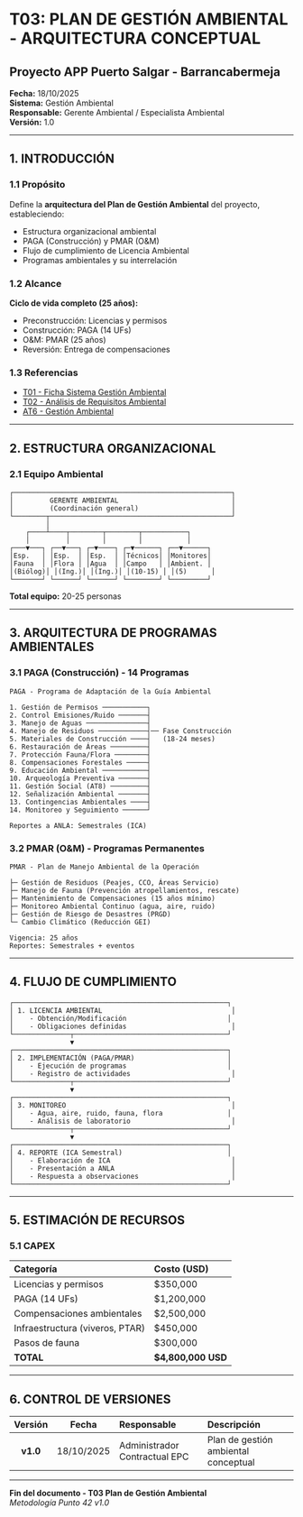 # T03: PLAN DE GESTIÓN AMBIENTAL - ARQUITECTURA CONCEPTUAL
## Proyecto APP Puerto Salgar - Barrancabermeja

**Fecha:** 18/10/2025  
**Sistema:** Gestión Ambiental  
**Responsable:** Gerente Ambiental / Especialista Ambiental  
**Versión:** 1.0  

---

## 1. INTRODUCCIÓN

### 1.1 Propósito

Define la **arquitectura del Plan de Gestión Ambiental** del proyecto, estableciendo:

- Estructura organizacional ambiental
- PAGA (Construcción) y PMAR (O&M)
- Flujo de cumplimiento de Licencia Ambiental
- Programas ambientales y su interrelación

### 1.2 Alcance

**Ciclo de vida completo (25 años):**
- Preconstrucción: Licencias y permisos
- Construcción: PAGA (14 UFs)
- O&M: PMAR (25 años)
- Reversión: Entrega de compensaciones

### 1.3 Referencias

- [T01 - Ficha Sistema Gestión Ambiental](40_T01_Ficha_Sistema_Gestion_Ambiental_v1.0.md)
- [T02 - Análisis de Requisitos Ambiental](50_T02_Analisis_Requisitos_Gestion_Ambiental_v1.0.md)
- [AT6 - Gestión Ambiental](../II.%20Apendices%20Tecnicos/AT6_Gestion_Ambiental_v1.0.md)

---

## 2. ESTRUCTURA ORGANIZACIONAL

### 2.1 Equipo Ambiental

```
┌──────────────────────────────────────────────────────┐
│         GERENTE AMBIENTAL                            │
│         (Coordinación general)                       │
└────────┬─────────────────────────────────────────────┘
         │
    ┌────┴────┬────────┬────────┬───────────┐
    │         │        │        │           │
┌───▼───┐ ┌──▼───┐ ┌─▼────┐ ┌─▼──────┐ ┌──▼──────┐
│Esp.   │ │Esp.  │ │Esp.  │ │Técnicos│ │Monitores│
│Fauna  │ │Flora │ │Agua  │ │Campo   │ │Ambient. │
│(Biólog)│ │(Ing.)│ │(Ing.)│ │(10-15) │ │(5)      │
└───────┘ └──────┘ └──────┘ └────────┘ └─────────┘
```

**Total equipo:** 20-25 personas

---

## 3. ARQUITECTURA DE PROGRAMAS AMBIENTALES

### 3.1 PAGA (Construcción) - 14 Programas

```
PAGA - Programa de Adaptación de la Guía Ambiental

1. Gestión de Permisos ───────────┐
2. Control Emisiones/Ruido ───────┤
3. Manejo de Aguas ───────────────┤
4. Manejo de Residuos ────────────┤── Fase Construcción
5. Materiales de Construcción ────┤   (18-24 meses)
6. Restauración de Áreas ─────────┤
7. Protección Fauna/Flora ────────┤
8. Compensaciones Forestales ─────┤
9. Educación Ambiental ───────────┤
10. Arqueología Preventiva ───────┤
11. Gestión Social (AT8) ─────────┤
12. Señalización Ambiental ───────┤
13. Contingencias Ambientales ────┤
14. Monitoreo y Seguimiento ──────┘

Reportes a ANLA: Semestrales (ICA)
```

### 3.2 PMAR (O&M) - Programas Permanentes

```
PMAR - Plan de Manejo Ambiental de la Operación

├─ Gestión de Residuos (Peajes, CCO, Áreas Servicio)
├─ Manejo de Fauna (Prevención atropellamientos, rescate)
├─ Mantenimiento de Compensaciones (15 años mínimo)
├─ Monitoreo Ambiental Continuo (agua, aire, ruido)
├─ Gestión de Riesgo de Desastres (PRGD)
└─ Cambio Climático (Reducción GEI)

Vigencia: 25 años
Reportes: Semestrales + eventos
```

---

## 4. FLUJO DE CUMPLIMIENTO

```
┌─────────────────────────────────────────────────────┐
│ 1. LICENCIA AMBIENTAL                                │
│    - Obtención/Modificación                         │
│    - Obligaciones definidas                          │
└──────────────┬──────────────────────────────────────┘
               ▼
┌─────────────────────────────────────────────────────┐
│ 2. IMPLEMENTACIÓN (PAGA/PMAR)                       │
│    - Ejecución de programas                         │
│    - Registro de actividades                         │
└──────────────┬──────────────────────────────────────┘
               ▼
┌─────────────────────────────────────────────────────┐
│ 3. MONITOREO                                         │
│    - Agua, aire, ruido, fauna, flora                │
│    - Análisis de laboratorio                         │
└──────────────┬──────────────────────────────────────┘
               ▼
┌─────────────────────────────────────────────────────┐
│ 4. REPORTE (ICA Semestral)                          │
│    - Elaboración de ICA                              │
│    - Presentación a ANLA                             │
│    - Respuesta a observaciones                       │
└─────────────────────────────────────────────────────┘
```

---

## 5. ESTIMACIÓN DE RECURSOS

### 5.1 CAPEX

| Categoría | Costo (USD) |
|:----------|:------------|
| Licencias y permisos | $350,000 |
| PAGA (14 UFs) | $1,200,000 |
| Compensaciones ambientales | $2,500,000 |
| Infraestructura (viveros, PTAR) | $450,000 |
| Pasos de fauna | $300,000 |
| **TOTAL** | **$4,800,000 USD** |

---

## 6. CONTROL DE VERSIONES

| Versión | Fecha | Responsable | Descripción |
|:---:|:---:|:---|:---|
| **v1.0** | 18/10/2025 | Administrador Contractual EPC | Plan de gestión ambiental conceptual |

---

**Fin del documento - T03 Plan de Gestión Ambiental**  
*Metodología Punto 42 v1.0*

